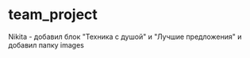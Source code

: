 # team_project
Nikita - добавил блок "Техника с душой" и "Лучшие предложения" и добавил папку images
